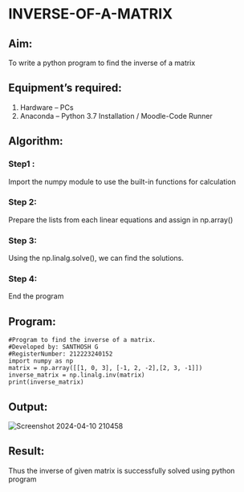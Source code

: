 # INVERSE-OF-A-MATRIX
## Aim:
To write a python program to find the inverse of a matrix
## Equipment’s required:
1. 	Hardware – PCs
2. 	Anaconda – Python 3.7 Installation / Moodle-Code Runner
## Algorithm:
### Step1 : 
Import the numpy module to use the built-in functions for calculation
### Step 2: 
Prepare the lists from each linear equations and assign in np.array()
### Step 3: 
Using the np.linalg.solve(), we can find the solutions.
### Step 4: 
End the program
## Program:
```
#Program to find the inverse of a matrix.
#Developed by: SANTHOSH G
#RegisterNumber: 212223240152
import numpy as np
matrix = np.array([[1, 0, 3], [-1, 2, -2],[2, 3, -1]])
inverse_matrix = np.linalg.inv(matrix)
print(inverse_matrix)
```
## Output:
![Screenshot 2024-04-10 210458](https://github.com/GSanthosh007/INVERSE-OF-A-MATRIX/assets/147527586/b02896e0-2758-4c82-a1fb-b2415b4c2731)

## Result:
Thus the inverse of given matrix is successfully solved using python program

